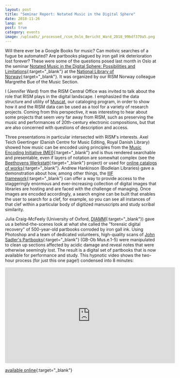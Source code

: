 ```yaml
---
layout: post
title: "Seminar Report: Notated Music in the Digital Sphere"
date: 2018-11-26
lang: en
post: true
category: events
image: /uploads/_processed_/csm_Oslo_Bericht_Ward_2018_99bdf379a5.png
---
```



Will there ever be a Google Books for music? Can motivic searches of a fugue be automated? Are partbooks plagued by iron gall ink deterioration lost forever? These were some of the questions posed last month in Oslo at the seminar [Notated Music in the Digital Sphere: Possibilities and Limitations](https://www.nb.no/hva-skjer/notated-music-in-the-digital-sphere/){:target="_blank"} at the [National Library of Norway](https://www.nb.no/en/the-national-library-of-norway/){:target="_blank"}. It was organized by our RISM Norway colleague Margrethe Bue of the Music Section.

I (Jennifer Ward) from the RISM Central Office was invited to talk about the role that RISM plays in the digital landscape. I emphasized the data structure and utility of [Muscat](/community/muscat.html "Opens internal link in current window"), our cataloging program, in order to show how it and the RISM data can be used as a tool for a variety of research projects. Coming from this perspective, it was interesting to hear about some projects that seem very far away from RISM, such as preserving the music and performances of 20th-century electronic compositions, but that are also concerned with questions of description and access.

Three presentations in particular intersected with RISM's interests. Axel Teich Geertinger (Danish Centre for Music Editing, Royal Danish Library) showed how music can be encoded using principles from the [Music Encoding Initiative (MEI)](https://music-encoding.org/){:target="_blank"} and is thus rendered searchable and presentable, even if layers of notation are somewhat complex (see the [Beethovens Werkstatt](https://beethovens-werkstatt.de/){:target="_blank"} project) or used for [online catalogs of works](http://www.kb.dk/en/nb/dcm/udgivelser/fortegnelser.html){:target="_blank"}. Andrew Hankinson (Bodleian Libraries) gave a demonstration about how, among other things, the [IIIF framework](https://iiif.io/){:target="_blank"} can offer a way to provide access to the staggeringly enormous and ever-increasing collection of digital images that libraries are hosting and are faced with the challenge of managing. Once images are encoded accordingly, a search engine can be built that enables the user to search for a clef, for example, so you can see all instances of that clef within a particular body of digitized manuscripts and study scribal similarity.

Julia Craig-McFeely (University of Oxford, [DIAMM](https://www.diamm.ac.uk/){:target="_blank"}) gave us a behind-the-scenes look at what she called the "forensic digital recovery" of 500-year-old partbooks corroded by iron gall ink. Using Photoshop and a team of dedicated volunteers, high-quality scans of [John Sadler's Partbooks](http://www.tudorpartbooks.ac.uk/outputs/sadler/){:target="_blank"} (GB-Ob Mus.e.1-5) were manipulated to clean up sections affected by acidic damage and reveal notes that were otherwise seemingly lost. The result is a digital set of partbooks that is now available for performance and study. This hypnotic video shows the two-hour process (for just this one page!) condensed into 8 minutes:

<iframe width="560" height="315" src="https://www.youtube.com/embed/yQ5bfI9BR7E" frameborder="0" allow="accelerometer; autoplay; encrypted-media; gyroscope; picture-in-picture" allowfullscreen></iframe>

[available online](https://www.nb.no/nbsok/search){:target="_blank"}



<script type="text/javascript">var switchTo5x=true;</script><script type="text/javascript" src="http://w.sharethis.com/button/buttons.js"></script><script type="text/javascript">stLight.options({publisher: "9b601438-1ce1-49d8-bfd7-9cff5df54c17", doNotHash: false, doNotCopy: false, hashAddressBar: false});</script>










